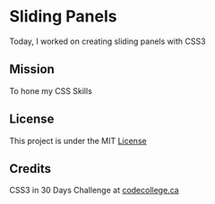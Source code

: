 # Sliding Panels

Today, I worked on creating sliding panels with CSS3


## Mission

To hone my CSS Skills


## License

This project is under the MIT [License](#)


## Credits

CSS3 in 30 Days Challenge at [codecollege.ca](#)